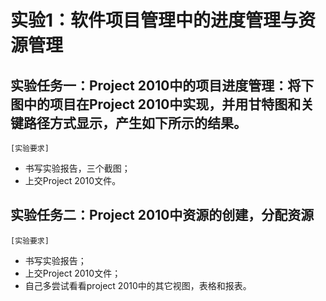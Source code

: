 实验1：软件项目管理中的进度管理与资源管理
======

实验任务一：Project 2010中的项目进度管理：将下图中的项目在Project 2010中实现，并用甘特图和关键路径方式显示，产生如下所示的结果。
-
`[实验要求]`
* 书写实验报告，三个截图；
* 上交Project 2010文件。

实验任务二：Project 2010中资源的创建，分配资源
-
`[实验要求]`
* 书写实验报告；
* 上交Project 2010文件；
* 自己多尝试看看project 2010中的其它视图，表格和报表。

